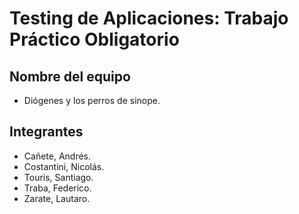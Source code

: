 # Testing de Aplicaciones: Trabajo Práctico Obligatorio

## Nombre del equipo
- Diógenes y los perros de sinope.

## Integrantes
- Cañete, Andrés.
- Costantini, Nicolás.
- Touris, Santiago. 
- Traba, Federico.
- Zarate, Lautaro.
